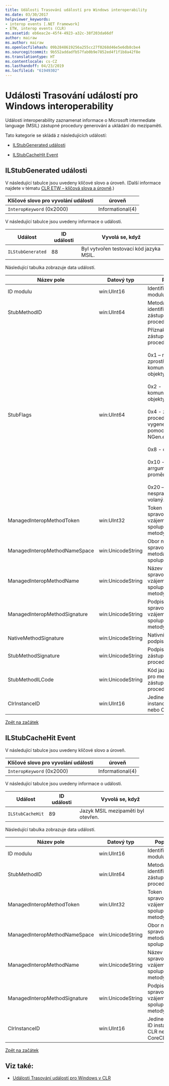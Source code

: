 ```yaml
---
title: Události Trasování událostí pro Windows interoperability
ms.date: 03/30/2017
helpviewer_keywords:
- interop events [.NET Framework]
- ETW, interop events (CLR)
ms.assetid: eb6eac2e-45f4-4923-a32c-38f203da66df
author: mairaw
ms.author: mairaw
ms.openlocfilehash: 09b2848619256a255cc27f0268d46e5e6db8cbe4
ms.sourcegitcommit: 9b552addadfb57fab0b9e7852ed4f1f1b8a42f8e
ms.translationtype: HT
ms.contentlocale: cs-CZ
ms.lasthandoff: 04/23/2019
ms.locfileid: "61949302"
---
```

# <a name="interop-etw-events"></a>Události Trasování událostí pro Windows interoperability
<a name="top"></a> Události interoperability zaznamenat informace o Microsoft intermediate language (MSIL) zástupné procedury generování a ukládání do mezipaměti.  
  
 Tato kategorie se skládá z následujících událostí:  
  
- [ILStubGenerated události](#ilstubgenerated_event)  
  
- [ILStubCacheHit Event](#ilstubcachehit_event)  
  
<a name="ilstubgenerated_event"></a>   
## <a name="ilstubgenerated-event"></a>ILStubGenerated události  
 V následující tabulce jsou uvedeny klíčové slovo a úroveň. (Další informace najdete v tématu [CLR ETW – klíčová slova a úrovně](../../../docs/framework/performance/clr-etw-keywords-and-levels.md).)  
  
|Klíčové slovo pro vyvolání události|úroveň|  
|-----------------------------------|-----------|  
|`InteropKeyword` (0x2000)|Informational(4)|  
  
 V následující tabulce jsou uvedeny informace o události.  
  
|Událost|ID události|Vyvolá se, když|  
|-----------|--------------|-----------------|  
|`ILStubGenerated`|88|Byl vytvořen testovací kód jazyka MSIL.|  
  
 Následující tabulka zobrazuje data událostí.  
  
|Název pole|Datový typ|Popis|  
|----------------|---------------|-----------------|  
|ID modulu|win:UInt16|Identifikátor modulu.|  
|StubMethodID|win:UInt64|Metoda identifikátor zástupné procedury.|  
|StubFlags|win:UInt64|Příznaky pro zástupná procedura:<br /><br /> 0x1 – reverzní zprostředkovatele komunikace s objekty.<br /><br /> 0x2 - komunikace s objekty COM.<br /><br /> 0x4 - zástupné proceduře vygenerované pomocí NGen.exe.<br /><br /> 0x8 - delegáta.<br /><br /> 0x10 - arrgument proměnné.<br /><br /> 0x20 – nespravované volaný.|  
|ManagedInteropMethodToken|win:UInt32|Token pro spravované vzájemné spolupráce metody.|  
|ManagedInteropMethodNameSpace|win:UnicodeString|Obor názvů spravovaná metoda spolupráce.|  
|ManagedInteropMethodName|win:UnicodeString|Název spravované vzájemné spolupráce metody.|  
|ManagedInteropMethodSignature|win:UnicodeString|Podpis spravované vzájemné spolupráce metody.|  
|NativeMethodSignature|win:UnicodeString|Nativní metoda podpis.|  
|StubMethodSignature|win:UnicodeString|Podpis metody zástupných procedur.|  
|StubMethodILCode|win:UnicodeString|Kód jazyka MSIL pro metody zástupných procedur.|  
|ClrInstanceID|win:UInt16|Jedinečné ID instance CLR nebo CoreCLR.|  
  
 [Zpět na začátek](#top)  
  
<a name="ilstubcachehit_event"></a>   
## <a name="ilstubcachehit-event"></a>ILStubCacheHit Event  
 V následující tabulce jsou uvedeny klíčové slovo a úroveň.  
  
|Klíčové slovo pro vyvolání události|úroveň|  
|-----------------------------------|-----------|  
|`InteropKeyword` (0x2000)|Informational(4)|  
  
 V následující tabulce jsou uvedeny informace o události.  
  
|Událost|ID události|Vyvolá se, když|  
|-----------|--------------|-----------------|  
|`ILStubCacheHit`|89|Jazyk MSIL mezipaměti byl otevřen.|  
  
 Následující tabulka zobrazuje data událostí.  
  
|Název pole|Datový typ|Popis|  
|----------------|---------------|-----------------|  
|ID modulu|win:UInt16|Identifikátor modulu.|  
|StubMethodID|win:UInt64|Metoda identifikátor zástupné procedury.|  
|ManagedInteropMethodToken|win:UInt32|Token pro spravované vzájemné spolupráce metody.|  
|ManagedInteropMethodNameSpace|win:UnicodeString|Obor názvů spravovaná metoda spolupráce.|  
|ManagedInteropMethodName|win:UnicodeString|Název spravované vzájemné spolupráce metody.|  
|ManagedInteropMethodSignature|win:UnicodeString|Podpis spravované vzájemné spolupráce metody.|  
|ClrInstanceID|win:UInt16|Jedinečné ID instance CLR nebo CoreCLR.|  
  
 [Zpět na začátek](#top)  
  
## <a name="see-also"></a>Viz také:

- [Události Trasování událostí pro Windows v CLR](../../../docs/framework/performance/clr-etw-events.md)
